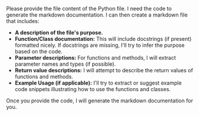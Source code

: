 Please provide the file content of the Python file.  I need the code to generate the markdown documentation.  I can then create a markdown file that includes:

* **A description of the file's purpose.**
* **Function/Class documentation:**  This will include docstrings (if present) formatted nicely.  If docstrings are missing, I'll try to infer the purpose based on the code.
* **Parameter descriptions:**  For functions and methods, I will extract parameter names and types (if possible).
* **Return value descriptions:** I will attempt to describe the return values of functions and methods.
* **Example Usage (if applicable):**  I'll try to extract or suggest example code snippets illustrating how to use the functions and classes.


Once you provide the code, I will generate the markdown documentation for you.
